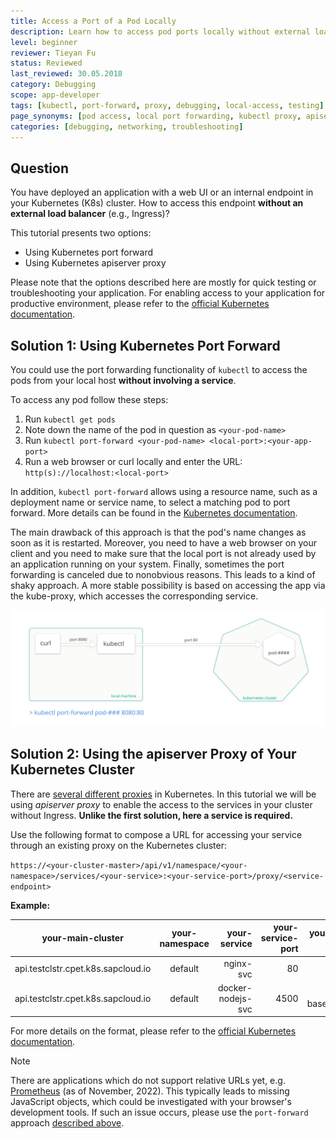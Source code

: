 ```yaml
---
title: Access a Port of a Pod Locally
description: Learn how to access pod ports locally without external load balancers using kubectl port-forward and Kubernetes apiserver proxy methods for testing and troubleshooting.
level: beginner
reviewer: Tieyan Fu
status: Reviewed
last_reviewed: 30.05.2018
category: Debugging
scope: app-developer
tags: [kubectl, port-forward, proxy, debugging, local-access, testing]
page_synonyms: [pod access, local port forwarding, kubectl proxy, apiserver proxy, port mapping]
categories: [debugging, networking, troubleshooting]
---
```


## Question

You have deployed an application with a web UI or an internal endpoint in your Kubernetes (K8s) cluster. How to access this endpoint **without an external load balancer** (e.g., Ingress)?

This tutorial presents two options:

- Using Kubernetes port forward
- Using Kubernetes apiserver proxy

Please note that the options described here are mostly for quick testing or troubleshooting your application. For enabling access to your application for productive environment, please refer to the [official Kubernetes documentation](https://kubernetes.io/docs/concepts/services-networking/service/).

## Solution 1: Using Kubernetes Port Forward

You could use the port forwarding functionality of `kubectl` to access the pods from your local host **without involving a service**.

To access any pod follow these steps:

1. Run `kubectl get pods`
2. Note down the name of the pod in question as `<your-pod-name>`
3. Run `kubectl port-forward <your-pod-name> <local-port>:<your-app-port>`
4. Run a web browser or curl locally and enter the URL: `http(s)://localhost:<local-port>`

In addition, `kubectl port-forward` allows using a resource name, such as a deployment name or service name, to select a matching pod to port forward.
More details can be found in the [Kubernetes documentation](https://kubernetes.io/docs/tasks/access-application-cluster/port-forward-access-application-cluster/).

The main drawback of this approach is that the pod's name changes as soon as it is restarted. Moreover, you need to have a web browser on your client and you need to make sure that the local port is not already used by an application running on your system. Finally, sometimes the port forwarding is canceled due to nonobvious reasons. This leads to a kind of shaky approach. A more stable possibility is based on accessing the app via the kube-proxy, which accesses the corresponding service.

![port-forward](./images/howto-port-forward.svg)

## Solution 2: Using the apiserver Proxy of Your Kubernetes Cluster

There are [several different proxies](https://kubernetes.io/docs/concepts/cluster-administration/proxies/) in Kubernetes. In this tutorial we will be using *apiserver proxy* to enable the access to the services in your cluster without Ingress. **Unlike the first solution, here a service is required.**

Use the following format to compose a URL for accessing your service through an existing proxy on the Kubernetes cluster:

`https://<your-cluster-master>/api/v1/namespace/<your-namespace>/services/<your-service>:<your-service-port>/proxy/<service-endpoint>`

**Example:**

| your-main-cluster  | your-namespace | your-service  | your-service-port  | your-service-endpoint  | url to access service  |
| ------------------|:--------------------: | -----------:| ----------------:| ----------------:| ----------------:|
| api.testclstr.cpet.k8s.sapcloud.io     | default | nginx-svc     |  80                |   /           | `http://api.testclstr.cpet.k8s.sapcloud.io/api/v1/namespaces/default/services/nginx-svc:80/proxy/` |
| api.testclstr.cpet.k8s.sapcloud.io     | default | docker-nodejs-svc |  4500          |   /cpu?baseNumber=4 | `https://api.testclstr.cpet.k8s.sapcloud.io/api/v1/namespaces/default/services/docker-nodejs-svc:4500/proxy/cpu?baseNumber=4` |

For more details on the format, please refer to the [official Kubernetes documentation](https://kubernetes.io/docs/tasks/access-application-cluster/access-cluster/#discovering-builtin-services).

> [!NOTE]
> There are applications which do not support relative URLs yet, e.g. [Prometheus](https://github.com/prometheus/prometheus/issues/1583) (as of November, 2022).
This typically leads to missing JavaScript objects, which could be investigated with your browser's development tools. If such an issue occurs, please use the `port-forward` approach [described above](#solution-1-using-kubernetes-port-forward).
